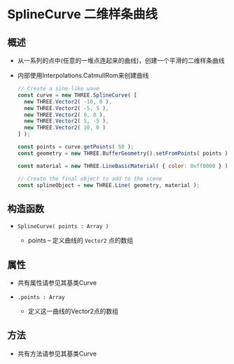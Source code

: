 # SplineCurve 二维样条曲线

## 概述

+ 从一系列的点中(任意的一堆点连起来的曲线)，创建一个平滑的二维样条曲线

+ 内部使用Interpolations.CatmullRom来创建曲线

  ```js
  // Create a sine-like wave
  const curve = new THREE.SplineCurve( [
    new THREE.Vector2( -10, 0 ),
    new THREE.Vector2( -5, 5 ),
    new THREE.Vector2( 0, 0 ),
    new THREE.Vector2( 5, -5 ),
    new THREE.Vector2( 10, 0 )
  ] );

  const points = curve.getPoints( 50 );
  const geometry = new THREE.BufferGeometry().setFromPoints( points );

  const material = new THREE.LineBasicMaterial( { color: 0xff0000 } );

  // Create the final object to add to the scene
  const splineObject = new THREE.Line( geometry, material );
  ```

## 构造函数

+ `SplineCurve( points : Array )`

  + points – 定义曲线的 `Vector2` 点的数组

## 属性

+ 共有属性请参见其基类Curve

+ `.points : Array`

  + 定义这一曲线的Vector2点的数组

## 方法

+ 共有方法请参见其基类Curve
